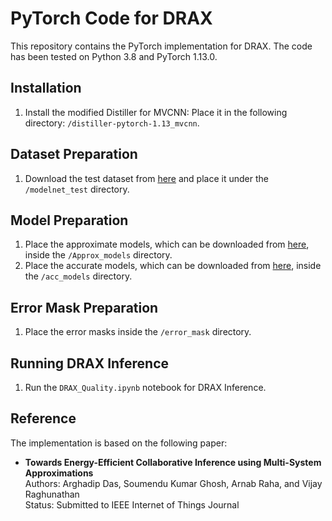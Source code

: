 # PyTorch Code for DRAX

This repository contains the PyTorch implementation for DRAX. The code has been tested on Python 3.8 and PyTorch 1.13.0.

## Installation

1. Install the modified Distiller for MVCNN: Place it in the following directory: `/distiller-pytorch-1.13_mvcnn`.

## Dataset Preparation

1. Download the test dataset from [here](https://drive.google.com/file/d/1lBNJXqq3JLfc0oEWDmdA-mrG6NSD2ui6/view?usp=drive_link) and place it under the `/modelnet_test` directory.

## Model Preparation

1. Place the approximate models, which can be downloaded from [here](https://drive.google.com/drive/folders/1htvM7Z5_GYyl0pIb3khws0D0kF54H6UH?usp=sharing), inside the `/Approx_models` directory.
2. Place the accurate models, which can be downloaded from [here](https://drive.google.com/drive/folders/1rTIISm-MWGhYMmxVwpsB7mKdf3Q610hf?usp=sharing), inside the `/acc_models` directory.

## Error Mask Preparation

1. Place the error masks inside the `/error_mask` directory.

## Running DRAX Inference

1. Run the `DRAX_Quality.ipynb` notebook for DRAX Inference.

## Reference

The implementation is based on the following paper:

- **Towards Energy-Efficient Collaborative Inference using Multi-System Approximations**  
  Authors: Arghadip Das, Soumendu Kumar Ghosh, Arnab Raha, and Vijay Raghunathan  
  Status: Submitted to IEEE Internet of Things Journal